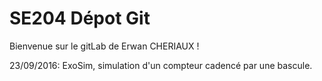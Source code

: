 # SE204 Dépot Git

Bienvenue sur le gitLab de Erwan CHERIAUX !

23/09/2016: ExoSim, simulation d'un compteur cadencé par une bascule.
